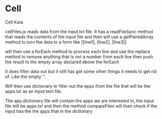 # Cell
Cell Kata


cellFiles.js reads data from the input.txt file. It has a readFileSync method that reads the contents of the input file and then will use a getPairedArray method to turn the data to a form like 
[[line1], [line2], [line3]]


will then use a forEach method to process each line and use the replace method to remove anything that is not a number from each line then push the result to the empty array declared above the forEach 

It does filter data out but it still has got some other things it needs to get rid of. Like the empty ''. 

Will then use dictionary to filter out the apps from the file that
will be the apps.txt as an input text file.

The app.dictionary file will contain the apps we are interested in, the input file will be apps.txt and then the method compareFiles will
then check if the input has the the apps that in the dictionary



